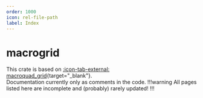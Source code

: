 ```yaml
---
order: 1000
icon: rel-file-path
label: Index
---
```


# macrogrid

This crate is based on [:icon-tab-external: macroquad_grid](https://github.com/TheDinner22/macroquad_grid){target="_blank"}.\
Documentation currently only as comments in the code.
!!!warning 
All pages listed here are incomplete and (probably) rarely updated!
!!!